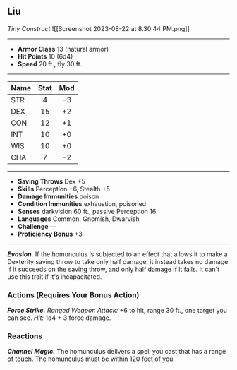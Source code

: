 ## Liu
*Tiny Construct*
![[Screenshot 2023-08-22 at 8.30.44 PM.png]]
___
- **Armor Class** 13 (natural armor)
- **Hit Points** 10 (6d4)
- **Speed** 20 ft., fly 30 ft.
___
| Name | Stat | Mod |
| ---- |:----:|:---:|
| STR  |  4   | -3  | 
| DEX  |  15  | +2  |
| CON  |  12  | +1  |
| INT  |  10  | +0  |
| WIS  |  10  | +0  |
| CHA  |  7  | -2  |
___
- **Saving Throws** Dex +5
- **Skills** Perception +6, Stealth +5
- **Damage Immunities** poison
- **Condition Immunities** exhaustion, poisoned
- **Senses** darkvision 60 ft., passive Perception 16
- **Languages** Common, Gnomish, Dwarvish
- **Challenge** —
- **Proficiency Bonus** +3
___
***Evasion.*** If the homunculus is subjected to an effect that allows it to make a Dexterity saving throw to take only half damage, it instead takes no damage if it succeeds on the saving throw, and only half damage if it fails. It can't use this trait if it's incapacitated.  

### Actions (Requires Your Bonus Action)
***Force Strike.*** *Ranged Weapon Attack:* +6 to hit, range 30 ft., one target you can see. *Hit:* 1d4 + 3 force damage.  

### Reactions
***Channel Magic.*** The homunculus delivers a spell you cast that has a range of touch. The homunculus must be within 120 feet of you.